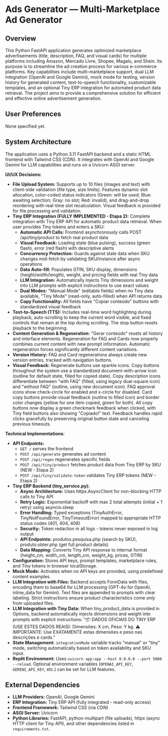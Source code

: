 # Ads Generator — Multi-Marketplace Ad Generator

## Overview

This Python FastAPI application generates optimized marketplace advertisements (title, description, FAQ, and visual cards) for multiple platforms including Amazon, Mercado Livre, Shopee, Magalu, and Shein. Its purpose is to streamline the ad creation process for various e-commerce platforms. Key capabilities include multi-marketplace support, dual LLM integration (OpenAI and Google Gemini), mock mode for testing, version history for generated content, text-to-speech functionality, customizable templates, and an optional Tiny ERP integration for automated product data retrieval. The project aims to provide a comprehensive solution for efficient and effective online advertisement generation.

## User Preferences

None specified yet.

## System Architecture

The application uses a Python 3.11 FastAPI backend and a static HTML frontend with Tailwind CSS (CDN). It integrates with OpenAI and Google Gemini for LLM capabilities and runs on a Uvicorn ASGI server.

**UI/UX Decisions:**
- **File Upload System:** Supports up to 10 files (images and text) with client-side validation (file type, size limits). Features dynamic slot allocation, color-coded status indicators (Green: will be used; Blue: awaiting selection; Gray: no slot; Red: invalid), and drag-and-drop reordering with real-time slot recalculation. Visual feedback is provided for file processing and validation.
- **Tiny ERP Integration (FULLY IMPLEMENTED - Etapa 2):** Complete integration with Tiny ERP API for automatic product data retrieval. When user provides Tiny tokens and enters a SKU:
  - **Automatic API Calls:** Frontend asynchronously calls POST /api/tiny/product to fetch real product data
  - **Visual Feedback:** Loading state (blue pulsing), success (green flash), error (red flash) with descriptive alerts
  - **Concurrency Protection:** Guards against stale data when SKU changes mid-fetch by validating SKU/instance after async operations
  - **Data Auto-fill:** Populates GTIN, SKU display, dimensions (height/width/length), weight, and pricing fields with real Tiny data
  - **LLM Integration:** Automatically injects Tiny dimensions and weight into LLM prompts with explicit instructions to use exact values
  - **Dual Modes:** "Manual Mode" (editable fields) when no Tiny data available, "Tiny Mode" (read-only, auto-filled) when API returns data
  - **Copy Functionality:** All fields have "Copiar conteúdo" buttons with standardized visual feedback
- **Text-to-Speech (TTS):** Includes real-time word highlighting during playback, auto-scrolling to keep the current word visible, and fixed controls that remain at the top during scrolling. The stop button resets playback to the beginning.
- **Content Generation & Regeneration:** "Gerar conteúdo" resets all history and interface elements. Regeneration for FAQ and Cards now properly combines current content with new prompt information. Automatic regeneration forces significantly different content variations.
- **Version History:** FAQ and Card regenerations always create new version entries, tracked with navigation buttons.
- **Visual Feedback:** Regenerate buttons use sparkle icons. Copy buttons throughout the system use a standardized document-with-arrow icon (outline for default state, filled for copied state). Copy description icons differentiate between "with FAQ" (filled, using legacy dual-square icon) and "without FAQ" (outline, using new document icon). FAQ approval icons show check-circle for enabled and x-circle for disabled. Card copy buttons provide visual feedback (outline to filled icon) and border color changes (yellow for one item copied, green for both). All copy buttons now display a green checkmark feedback when clicked, with Tiny field buttons also showing "Copiado!" text. Feedback handles rapid clicks gracefully by preserving original button state and canceling previous timeouts.

**Technical Implementations:**
- **API Endpoints:** 
  - `GET /` serves the frontend
  - `POST /api/generate` generates ad content
  - `POST /api/regen` regenerates specific fields
  - `POST /api/tiny/product` fetches product data from Tiny ERP by SKU (NEW - Etapa 2)
  - `POST /api/tiny/validate-token` validates Tiny ERP tokens (NEW - Etapa 2)
- **Tiny ERP Backend (tiny_service.py):**
  - **Async Architecture:** Uses httpx.AsyncClient for non-blocking HTTP calls to Tiny API
  - **Retry Logic:** Exponential backoff with max 2 total attempts (initial + 1 retry) using asyncio.sleep
  - **Error Handling:** Typed exceptions (TinyAuthError, TinyNotFoundError, TinyTimeoutError) mapped to appropriate HTTP status codes (401, 404, 408)
  - **Security:** Token redaction in all logs - tokens never exposed in log output
  - **API Endpoints:** produtos.pesquisa.php (search by SKU), produto.obter.php (get full product details)
  - **Data Mapping:** Converts Tiny API response to internal format (height_cm, width_cm, length_cm, weight_kg, prices, GTIN)
- **Configuration:** Stores API keys, prompt templates, marketplace rules, and Tiny tokens in browser localStorage.
- **Mock Mode:** Activates when no API keys are provided, using predefined content examples.
- **LLM Integration with Files:** Backend accepts FormData with files, encoding them to base64 for LLM processing (GPT-4o for OpenAI, inline_data for Gemini). Text files are appended to prompts with clear labeling. Strict instructions ensure product characteristics come *only* from uploaded files.
- **LLM Integration with Tiny Data:** When tiny_product_data is provided in Options, backend automatically injects dimensions and weight into prompts with explicit instructions: "📦 DADOS OFICIAIS DO TINY ERP (USE ESTES DADOS REAIS): Dimensões: X cm, Peso: Y kg. ⚠️ IMPORTANTE: Use EXATAMENTE estas dimensões e peso nas descrições e cards."
- **State Management:** `integrationMode` variable tracks "manual" or "tiny" mode, switching automatically based on token availability and SKU input.
- **Replit Environment:** Uses `uvicorn app:app --host 0.0.0.0 --port 5000 --reload`. Optional environment variables (`OPENAI_API_KEY`, `GEMINI_API_KEY`, etc.) can be set for LLM features.

## External Dependencies

- **LLM Providers:** OpenAI, Google Gemini
- **ERP Integration:** Tiny ERP API (fully integrated - read-only access)
- **Frontend Framework:** Tailwind CSS (via CDN)
- **ASGI Server:** Uvicorn
- **Python Libraries:** FastAPI, python-multipart (file uploads), httpx (async HTTP client for Tiny API), and other dependencies listed in `requirements.txt`.